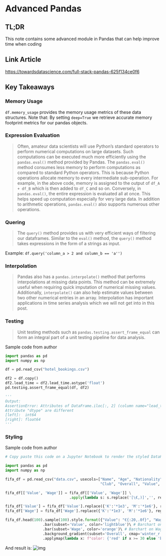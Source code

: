 # Advanced Pandas

## TL;DR

This note contains some advanced module in Pandas that can help improve time when coding

## Link Article

https://towardsdatascience.com/full-stack-pandas-625f134ce0f6

## Key Takeaways

### Memory Usage

`df.memory_usage` provides the memory usage metrics of these data structures.
Note that: By setting `deep=True` we retrieve accurate memory footprint metrics for our pandas objects.

### Expression Evaluation

> Often, amateur data scientists will use Python’s standard operators to perform numerical computations on large datasets.
> Such computations can be executed much more efficiently using the `pandas.eval()` method provided by Pandas.
> The `pandas.eval()` method consumes less memory to perform computations as compared to standard Python operators. This is because Python operations allocate memory to every intermediate sub-operation. For example, in the above code, memory is assigned to the output of `df_A + df_B` which is then added to `df_C` and so on.
> Conversely, in `pandas.eval()`, the entire expression is evaluated all at once. This helps speed up computation especially for very large data. In addition to arithmetic operations, `pandas.eval()` also supports numerous other operations.

### Quering

> The `query()` method provides us with very efficient ways of filtering our dataframes. Similar to the `eval()` method, the `query()` method takes expressions in the form of a strings as input.

Example: `df.query('column_a > 2 and column_b == 'a'')`

### Interpolation

> Pandas also has a `pandas.interpolate()` method that performs interpolations at missing data points.
This method can be extremely useful when requiring quick imputation of numerical missing values. Additionally, `interpolate()` can also help estimate values between two other numerical entries in an array. Interpolation has important applications in time series analysis which we will not get into in this post.

### Testing

> Unit testing methods such as `pandas.testing.assert_frame_equal` can form an integral part of a unit testing pipeline for data analysis.

Sample code from author

```python
import pandas as pd
import numpy as np

df = pd.read_csv("hotel_bookings.csv")

df2 = df.copy()
df2.lead_time = df2.lead_time.astype('float')
pd.testing.assert_frame_equal(df, df2)

'''
Output:
AssertionError: Attributes of DataFrame.iloc[:, 2] (column name="lead_time") are different
Attribute "dtype" are different
[left]:  int64
[right]: float64
'''
```

### Styling

Sample code from author

```python
# Copy paste this code on a Jupyter Notebook to render the styled DataFrame:

import pandas as pd
import numpy as np

fifa_df = pd.read_csv("data.csv", usecols=["Name", "Age", "Nationality", 
                                           "Club", "Overall", "Value", "Wage"])

fifa_df[['Value', 'Wage']] = fifa_df[['Value', 'Wage']] \
                             .apply(lambda s: s.replace('[\€,)]','', regex=True))

fifa_df['Value'] = fifa_df['Value'].replace({'K':'*1e3', 'M':'*1e6'}, regex=True).map(pd.eval).astype(float)
fifa_df['Wage'] = fifa_df['Wage'].replace({'K':'*1e3', 'M':'*1e6'}, regex=True).map(pd.eval).astype(float)

fifa_df.head(100).sample(100).style.format({"Value": "€{:20,.0f}", "Wage": "€{:20,.0f}"})\ # Format Value and Wages
                 .bar(subset='Value', color='lightblue')\ # Barchart on Value cell background
                 .bar(subset='Wage', color='orange')\ # Barchart on Wage cell background
                 .background_gradient(subset='Overall', cmap='winter_r')\ # Gradient on player ratings
                 .applymap(lambda x: f"color: {'red' if x >= 30 else 'black'}", subset='Age') # Color all over 30 players red
```

And result is:
![img](https://miro.medium.com/max/1400/1*ly2ulaGmswAkDOXjbNMsag.png)
